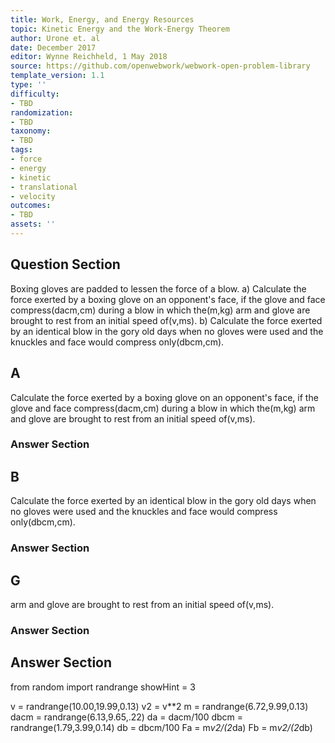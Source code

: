 ```yaml
---
title: Work, Energy, and Energy Resources
topic: Kinetic Energy and the Work-Energy Theorem
author: Urone et. al
date: December 2017
editor: Wynne Reichheld, 1 May 2018
source: https://github.com/openwebwork/webwork-open-problem-library
template_version: 1.1
type: ''
difficulty:
- TBD
randomization:
- TBD
taxonomy:
- TBD
tags:
- force
- energy
- kinetic
- translational
- velocity
outcomes:
- TBD
assets: ''
---
```


## Question Section 

Boxing gloves are padded to lessen the force of a blow. 
a) Calculate the force exerted by a boxing glove on an opponent's face, if the glove and face compress(dacm,cm) during a blow in which the(m,kg) arm and glove are brought to rest from an initial speed of(v,ms). 
b) Calculate the force exerted by an identical blow in the gory old days when no gloves were used and the knuckles and face would compress only(dbcm,cm).

## A
Calculate the force exerted by a boxing glove on an opponent's face, if the glove and face compress(dacm,cm) during a blow in which the(m,kg) arm and glove are brought to rest from an initial speed of(v,ms). 
### Answer Section
## B
Calculate the force exerted by an identical blow in the gory old days when no gloves were used and the knuckles and face would compress only(dbcm,cm).
### Answer Section
## G
arm and glove are brought to rest from an initial speed of(v,ms). 
### Answer Section


## Answer Section

from random import randrange
showHint = 3

v = randrange(10.00,19.99,0.13)
v2 = v**2
m = randrange(6.72,9.99,0.13)
dacm = randrange(6.13,9.65,.22)
da = dacm/100
dbcm = randrange(1.79,3.99,0.14)
db = dbcm/100
Fa = m*v2/(2*da)
Fb = m*v2/(2*db)